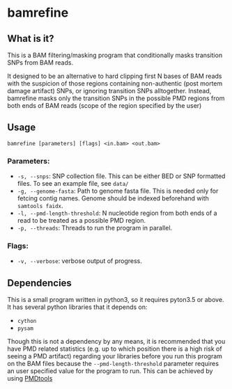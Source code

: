 # bamrefine

## What is it?

This is a BAM filtering/masking program that conditionally masks
transition SNPs from BAM reads. 

It designed to be an alternative to hard clipping first N bases 
of BAM reads with the suspicion of those regions containing 
non-authentic (post mortem damage artifact) SNPs, or 
ignoring transition SNPs alltogether. Instead, bamrefine masks 
only the transition SNPs in the possible PMD regions from both 
ends of BAM reads (scope of the region specified by the user)

## Usage

```bamrefine [parameters] [flags] <in.bam> <out.bam>```

### Parameters:

  * `-s, --snps`: SNP collection file. This can be either
    BED or SNP formatted files. To see an example file, see
    ```data/```
  * `-g, --genome-fasta`: Path to genome fasta file. This
    is needed only for fetcing contig names. Genome should be
    indexed beforehand with `samtools faidx`.
  * `-l, --pmd-length-threshold`: N nucleotide region from
    both ends of a read to be treated as a possible PMD region.
  * `-p, --threads`: Threads to run the program in parallel.

### Flags:

  * `-v, --verbose`: verbose output of progress.
  
## Dependencies

This is a small program written in python3, so it requires pyton3.5
or above. It has several python libraries that it depends
on:

  * `cython`
  * `pysam`

Though this is not a dependency by any means, it is recommended that you
have PMD related statistics (e.g. up to which position there is a high 
risk of seeing a PMD artifact) regarding your libraries before you run this
program on the BAM files because the `--pmd-length-threshold` parameter
requires an user specified value for the program to run. This can be achieved
by using [PMDtools](https://github.com/pontussk/PMDtools)

